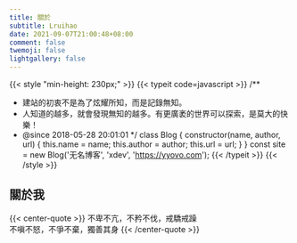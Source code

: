 ```yaml
---
title: 關於
subtitle: Lruihao
date: 2021-09-07T21:00:48+08:00
comment: false
twemoji: false
lightgallery: false
---
```



{{< style "min-height: 230px;" >}}
{{< typeit code=javascript >}}
/**
 * 建站的初衷不是為了炫耀所知，而是記錄無知。
 * 人知道的越多，就會發現無知的越多。有更廣袤的世界可以探索，是莫大的快樂！
 * @since 2018-05-28 20:01:01
 */
class Blog {
  constructor(name, author, url) {
    this.name = name;
    this.author = author;
    this.url = url;
  }
}
const site = new Blog('无名博客', 'xdev', 'https://yyovo.com');
{{< /typeit >}}
{{< /style >}}

## 關於我

{{< center-quote >}}
不卑不亢，不矜不伐，戒驕戒躁\
不嗔不怒，不爭不棄，獨善其身
{{< /center-quote >}}
